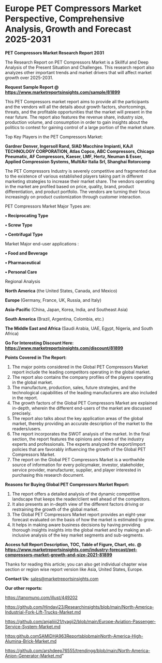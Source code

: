 # Europe PET Compressors Market Perspective, Comprehensive Analysis, Growth and Forecast 2025-2031

<strong>PET Compressors Market Research Report 2031</strong>

The Research Report on PET Compressors Market is a Skillful and Deep Analysis of the Present Situation and Challenges. This research report also analyzes other important trends and market drivers that will affect market growth over 2025-2031.

<strong>Request Sample Report @ <a href=https://www.marketreportsinsights.com/sample/81899>https://www.marketreportsinsights.com/sample/81899</a></strong>

This PET Compressors market report aims to provide all the participants and the vendors will all the details about growth factors, shortcomings, threats, and the profitable opportunities that the market will present in the near future. The report also features the revenue share, industry size, production volume, and consumption in order to gain insights about the politics to contest for gaining control of a large portion of the market share.

Top Key Players in the PET Compressors Market:

<strong>Gardner Denver, Ingersoll Rand, SIAD Macchine Impianti, KAJl TECHNOLOGY CORPORATION, Atlas Copco, ABC Compressors, Chicago Pneumatic, AF Compressors, Kaeser, LMF, Hertz, Neuman & Esser, Applied Compression Systems, MultiAir Italia Srl, Shanghai Rotorcomp</strong>

The PET Compressors Industry is severely competitive and fragmented due to the existence of various established players taking part in different marketing strategies to increase their market share. The vendors operating in the market are profiled based on price, quality, brand, product differentiation, and product portfolio. The vendors are turning their focus increasingly on product customization through customer interaction.

PET Compressors Market Major Types are:

<strong>• Reciprocating Type

• Screw Type

• Centrifugal Type</strong>

Market Major end-user applications :

<strong>• Food and Beverage

• Pharmaceutical

• Personal Care</strong>

Regional Analysis

</u><strong><b>North America</b></strong> (the United States, Canada, and Mexico)

<strong><b>Europe </b></strong>(Germany, France, UK, Russia, and Italy)

<strong><b>Asia-Pacific</b></strong> (China, Japan, Korea, India, and Southeast Asia)

<strong><b>South America</b></strong> (Brazil, Argentina, Colombia, etc.)

<strong><b>The Middle East and Africa</b></strong> (Saudi Arabia, UAE, Egypt, Nigeria, and South Africa)

<strong>Go For Interesting Discount Here: <a href=https://www.marketreportsinsights.com/discount/81899>https://www.marketreportsinsights.com/discount/81899</a></strong>

<strong>Points Covered in The Report:</strong>
<ol>
  <li>The major points considered in the Global PET Compressors Market report include the leading competitors operating in the global market.</li>
  <li>The report also contains the company profiles of the players operating in the global market.</li>
  <li>The manufacture, production, sales, future strategies, and the technological capabilities of the leading manufacturers are also included in the report.</li>
  <li>The growth factors of the Global PET Compressors Market are explained in-depth, wherein the different end-users of the market are discussed precisely.</li>
  <li>The report also talks about the key application areas of the global market, thereby providing an accurate description of the market to the readers/users.</li>
  <li>The report incorporates the SWOT analysis of the market. In the final section, the report features the opinions and views of the industry experts and professionals. The experts analyzed the export/import policies that are favorably influencing the growth of the Global PET Compressors Market.</li>
  <li>The report on the Global PET Compressors Market is a worthwhile source of information for every policymaker, investor, stakeholder, service provider, manufacturer, supplier, and player interested in purchasing this research document.</li>
</ol>
<strong>Reasons for Buying Global PET Compressors Market Report:</strong>

<ol>
  <li>The report offers a detailed analysis of the dynamic competitive landscape that keeps the reader/client well ahead of the competitors.</li>
  <li>It also presents an in-depth view of the different factors driving or restraining the growth of the global market.</li>
  <li>The Global PET Compressors Market report provides an eight-year forecast evaluated on the basis of how the market is estimated to grow.</li>
  <li>It helps in making aware business decisions by having providing thorough insights insights into the global market and by making an all-inclusive analysis of the key market segments and sub-segments.</li>
</ol>
<strong>Access full Report Description, TOC, Table of Figure, Chart, etc. @ <a href=https://www.marketreportsinsights.com/industry-forecast/pet-compressors-market-growth-and-size-2021-81899>https://www.marketreportsinsights.com/industry-forecast/pet-compressors-market-growth-and-size-2021-81899</a></strong>


Thanks for reading this article; you can also get individual chapter wise section or region wise report version like Asia, United States, Europe.

<strong>Contact Us:</strong>
sales@marketreportsinsights.com

<strong>Our other reports:</strong>

<a href=https://tanomuno.com/illust/449202>https://tanomuno.com/illust/449202</a>

<a href=https://github.com/Hindavi23/Researchinsights/blob/main/North-America-Industrial-Fork-Lift-Trucks-Market.md>https://github.com/Hindavi23/Researchinsights/blob/main/North-America-Industrial-Fork-Lift-Trucks-Market.md</a>

<a href=https://github.com/anjaliiii21/tyagii2/blob/main/Europe-Aviation-Passenger-Service-System-Market.md>https://github.com/anjaliiii21/tyagii2/blob/main/Europe-Aviation-Passenger-Service-System-Market.md</a>

<a href=https:github.comSAMIDHA963ReportsblobmainNorth-America-High-Alumina-Brick-Market.md>https:github.comSAMIDHA963ReportsblobmainNorth-America-High-Alumina-Brick-Market.md</a>

<a href=https://github.com/arshdeep76555/trendingg/blob/main/North-America-Anion-Generator-Market.md>https://github.com/arshdeep76555/trendingg/blob/main/North-America-Anion-Generator-Market.md</a>"
